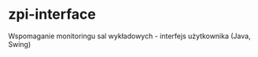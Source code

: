 zpi-interface
=============

Wspomaganie monitoringu sal wykładowych - interfejs użytkownika (Java, Swing)
